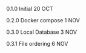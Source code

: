 0.1.0 Initial
20 OCT

0.2.0 Docker compose
1 NOV

0.3.0 Local Database
3 NOV

0.3.1 File ordering
6 NOV